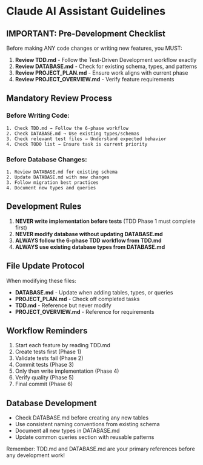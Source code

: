 # Claude AI Assistant Guidelines

## IMPORTANT: Pre-Development Checklist

Before making ANY code changes or writing new features, you MUST:

1. **Review TDD.md** - Follow the Test-Driven Development workflow exactly
2. **Review DATABASE.md** - Check for existing schema, types, and patterns
3. **Review PROJECT_PLAN.md** - Ensure work aligns with current phase
4. **Review PROJECT_OVERVIEW.md** - Verify feature requirements

## Mandatory Review Process

### Before Writing Code:
```
1. Check TDD.md → Follow the 6-phase workflow
2. Check DATABASE.md → Use existing types/schemas
3. Check relevant test files → Understand expected behavior
4. Check TODO list → Ensure task is current priority
```

### Before Database Changes:
```
1. Review DATABASE.md for existing schema
2. Update DATABASE.md with new changes
3. Follow migration best practices
4. Document new types and queries
```

## Development Rules

1. **NEVER write implementation before tests** (TDD Phase 1 must complete first)
2. **NEVER modify database without updating DATABASE.md**
3. **ALWAYS follow the 6-phase TDD workflow from TDD.md**
4. **ALWAYS use existing database types from DATABASE.md**

## File Update Protocol

When modifying these files:
- **DATABASE.md** - Update when adding tables, types, or queries
- **PROJECT_PLAN.md** - Check off completed tasks
- **TDD.md** - Reference but never modify
- **PROJECT_OVERVIEW.md** - Reference for requirements

## Workflow Reminders

1. Start each feature by reading TDD.md
2. Create tests first (Phase 1)
3. Validate tests fail (Phase 2)
4. Commit tests (Phase 3)
5. Only then write implementation (Phase 4)
6. Verify quality (Phase 5)
7. Final commit (Phase 6)

## Database Development

- Check DATABASE.md before creating any new tables
- Use consistent naming conventions from existing schema
- Document all new types in DATABASE.md
- Update common queries section with reusable patterns

Remember: TDD.md and DATABASE.md are your primary references before any development work!